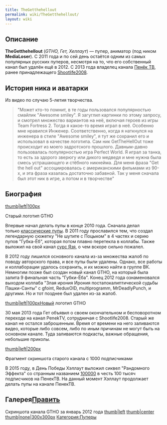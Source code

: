 ```yaml
---
title: TheGetthehellout
permalink: wiki/TheGetthehellout/
layout: wiki
---
```


## Описание

**TheGetthehellout** (*GTHO, Гет, Хеллаут*) — пупер, аниматор (под ником
**MediaLoser**). С 2011 года и по сей день остаётся одним из самых
популярных русских пуперов, несмотря на то, что его собственный канал
был удалён ещё в 2012. С 2013 года владелец канала [Пенёк
ТВ](Пенёк_ТВ "wikilink"), ранее принадлежащего
[Shootlife2008](/wiki/Shootlife2008 "wikilink").

## История ника и аватарки

Из видео по случаю 5-летия творчества.

> "Может кто-то помнит, в те годы пользовался популярностью смайлик
> "Awesome smiley". Я загуглил картинки по этому запросу, и смотрел
> множество вариантов на неё, включая героев из игры Team Fortress 2.
> Тогда я какое-то время играл в неё. Особенно мне нравился Инженер.
> Соответственно, когда я наткнулся на инженера в стиле "Awesome
> smiley", я тут же сохранил его и использовал в качестве логотипа. Сам
> ник GetTheHellOut тоже происходит из моего задротского прошлого.
> Давным-давно пользовалась популярностью игра Perfect World. Я играл за
> танка, то есть за здорого зверюгу или дикого медведя и мне нужна была
> смесь устрашающего и стёбного никнейма. Для меня фраза "Get the hell
> out" ассоциировалась с американскими фильмами из 90-х, и эта фраза
> казалась достаточно забавной. Так у меня сначала был этот ник в игре,
> а потом и в творчестве"

## Биография

[thumb\|left\|100px](Файл:Gtho_old_logo.png "wikilink")

Старый логотип GTHO

Впервые начал делать пупы в конце 2010 года. Сначала делал
только [классические
пупы](http://ru.youtubepoop.wikia.com/wiki/%D0%9A%D0%BB%D0%B0%D1%81%D1%81%D0%B8%D1%87%D0%B5%D1%81%D0%BA%D0%B8%D0%B9_%D0%BF%D1%83%D0%BF).
В 2011 году прославился тем, что создал легендарную сюжетку "Не шутите с
Поцыком" в 4 частях и серию пупов "Губка-Ёб", которая потом плавно
перетекла в коллабы. Также выложил на свой канал [сурс
Язя](http://ru.youtubepoop.wikia.com/wiki/%D0%AF%D0%B7%D1%8C_-_%D0%A0%D1%8B%D0%B1%D0%B0_%D0%9C%D0%BE%D0%B5%D0%B9_%D0%9C%D0%B5%D1%87%D1%82%D1%8B),
о чем вскоре сильно пожалел.

В 2012 году лишился основного канала из-за множества жалоб по поводу
авторского права, и все пупы были удалены. Однако, все работы и
коллаборации удалось сохранить, и их можно найти в группе ВК. Немногим
позже был создан новый канал GTHO, на который была залита 9 финальная
часть "Губки-Ёба". Конец 2012 года ознаменовался выходом коллаба "Злая
ирония Ирония постапокалиптической судьбы Пашки-Санты" с gfoint,
ReduxOID, multiprogramm, MrDeadlyPunch, и другими. Но и тот позднее был
удален из-за жалоб.

[thumb\|left\|100pxНовый](Файл:GTHO.png "wikilink") логотип GTHO

30 мая 2013 года Гет объявил о своем окончательном и бесповоротном
переходе на канал PenekTV, сотрудничая с Shootlife2008. Старый же канал
не остался заброшенным. Время от времени на него заливаются видео,
которые либо совсем, либо по иным причинам не могут быть на основном
канале. Туда заливаются подкасты, важные обращения, небольшие приколы.

[thumb\|left\|200px](Файл:Косарь_GTHO.jpg "wikilink")

Фрагмент скриншота старого канала с 1000 подписчиками

В 2015 году, в День Победы Хэллаут выложил сиквел "Рандомного Эффекта"
со странным
названием [100000](http://ru.youtubepoop.wikia.com/wiki/100000) в честь
100 тысяч подписчиков на ПенекТВ. На данный момент Хэллаут продолжает
делать пупы на канале ПенекТВ.

## Галерея[Править](http://ru.youtubepoop.wikia.com/wiki/GetTheHellOut?action=edit&section=2)

Скриншота канала GTHO за январь 2012 года
[thumb\|left](Файл:Old_channel_gtho.png "wikilink")
[thumb\|center](Файл:Old_channel_gtho2.png "wikilink")
[thumb\|none\|300x300px](Файл:GTHO_Вещает_5_лет_творчеству_и_самые_первые_пупы "wikilink")
[Категория:Пуперы](Категория:Пуперы "wikilink")
